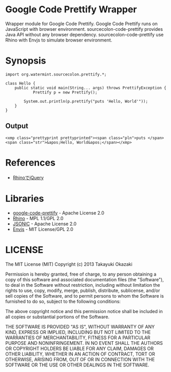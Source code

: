 # Google Code Prettify Wrapper

Wrapper module for Google Code Prettify. Google Code Prettify runs on JavaScript with browser environment. sourcecolon-code-prettify provides Java API without any browser dependency. sourcecolon-code-prettify use Rhino with Envjs to simulate browser environment.

# Synopsis

	import org.watermint.sourcecolon.prettify.*;

	class Hello {
		public static void main(String... args) throws PrettifyException {
       			Prettify p = new Prettify();

			System.out.println(p.prettify("puts 'Hello, World'"));
		}
	}

## Output

	<xmp class="prettyprint prettyprinted"><span class="pln">puts </span><span class="str">&apos;Hello, World&apos;</span></xmp>

# References

* [RhinoでjQuery](http://ka-ka-xyz.hatenablog.com/entry/20120411/1334160190)

# Libraries

* [google-code-prettify](https://code.google.com/p/google-code-prettify/) - Apache License 2.0
* [Rhino](https://developer.mozilla.org/docs/Rhino) - MPL 1.1/GPL 2.0
* [JSONIC](http://jsonic.sourceforge.jp/) - Apache License 2.0
* [Envjs](http://www.envjs.com/) - MIT License/GPL 2.0

# LICENSE

The MIT License (MIT)
Copyright (c) 2013 Takayuki Okazaki

Permission is hereby granted, free of charge, to any person obtaining a copy of this software and associated documentation files (the "Software"), to deal in the Software without restriction, including without limitation the rights to use, copy, modify, merge, publish, distribute, sublicense, and/or sell copies of the Software, and to permit persons to whom the Software is furnished to do so, subject to the following conditions:

The above copyright notice and this permission notice shall be included in all copies or substantial portions of the Software.

THE SOFTWARE IS PROVIDED "AS IS", WITHOUT WARRANTY OF ANY KIND, EXPRESS OR IMPLIED, INCLUDING BUT NOT LIMITED TO THE WARRANTIES OF MERCHANTABILITY, FITNESS FOR A PARTICULAR PURPOSE AND NONINFRINGEMENT. IN NO EVENT SHALL THE AUTHORS OR COPYRIGHT HOLDERS BE LIABLE FOR ANY CLAIM, DAMAGES OR OTHER LIABILITY, WHETHER IN AN ACTION OF CONTRACT, TORT OR OTHERWISE, ARISING FROM, OUT OF OR IN CONNECTION WITH THE SOFTWARE OR THE USE OR OTHER DEALINGS IN THE SOFTWARE.
